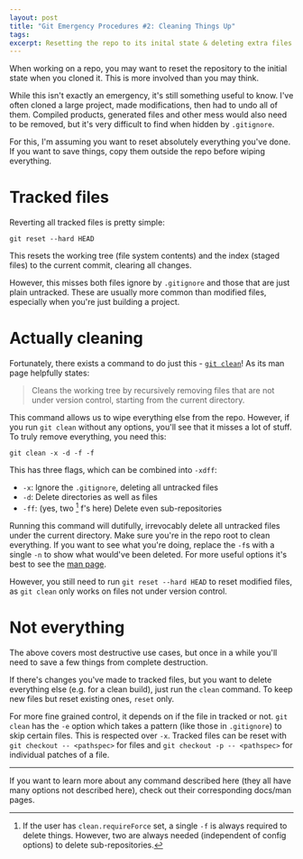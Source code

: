 ```yaml
---
layout: post
title: "Git Emergency Procedures #2: Cleaning Things Up"
tags:
excerpt: Resetting the repo to its inital state & deleting extra files
---
```


When working on a repo, you may want to reset the repository to the initial
state when you cloned it. This is more involved than you may think.

<!--more-->


While this isn't exactly an emergency, it's still something useful to know. I've
often cloned a large project, made modifications, then had to undo all of them.
Compiled products, generated files and other mess would also need to be removed,
but it's very difficult to find when hidden by `.gitignore`.

For this, I'm assuming you want to reset absolutely everything you've done. If
you want to save things, copy them outside the repo before wiping everything.

# Tracked files

Reverting all tracked files is pretty simple:

```
git reset --hard HEAD
```

This resets the working tree (file system contents) and the index (staged files)
to the current commit, clearing all changes.

However, this misses both files ignore by `.gitignore` and those that are just
plain untracked. These are usually more common than modified files, especially
when you're just building a project. 

# Actually cleaning

Fortunately, there exists a command to do just this - [`git clean`][1]! As its
man page helpfully states:

  [1]: https://git-scm.com/docs/git-clean

> Cleans the working tree by recursively removing files that are not under version
> control, starting from the current directory.

This command allows us to wipe everything else from the repo. However, if you
run `git clean` without any options, you'll see that it misses a lot of stuff.
To truly remove everything, you need this:

```
git clean -x -d -f -f
```

This has three flags, which can be combined into `-xdff`:

- `-x`: Ignore the `.gitignore`, deleting all untracked files
- `-d`: Delete directories as well as files
- `-ff`: (yes, two [^1] f's here) Delete even sub-repositories

 [^1]:
	If the user has `clean.requireForce` set, a single `-f` is always required
	to delete things. However, two are always needed (independent of config
	options) to delete sub-repositories.

Running this command will dutifully, irrevocably delete all untracked files
under the current directory. Make sure you're in the repo root to clean
everything. If you want to see what you're doing, replace the `-f`s with a
single `-n` to show what would've been deleted. For more useful options it's
best to see the [man page][2].

  [2]: https://git-scm.com/docs/git-clean

However, you still need to run `git reset --hard HEAD` to reset modified files,
as `git clean` only works on files not under version control.

# Not everything

The above covers most destructive use cases, but once in a while you'll need to
save a few things from complete destruction.

If there's changes you've made to tracked files, but you want to delete
everything else (e.g. for a clean build), just run the `clean` command. To keep
new files but reset existing ones, `reset` only.

For more fine grained control, it depends on if the file in tracked or not.
`git clean` has the `-e` option which takes a pattern (like those in
`.gitignore`) to skip certain files. This is respected over `-x`. Tracked files
can be reset with `git checkout -- <pathspec>` for files and
`git checkout -p -- <pathspec>` for individual patches of a file.

---

If you want to learn more about any command described here (they all have many
options not described here), check out their corresponding docs/man pages.

